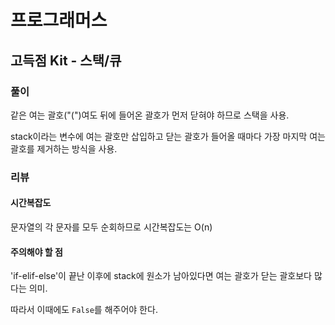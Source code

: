# 프로그래머스
## 고득점 Kit - 스택/큐
### 풀이
같은 여는 괄호("(")여도 뒤에 들어온 괄호가 먼저 닫혀야 하므로 스택을 사용.

stack이라는 변수에 여는 괄호만 삽입하고 닫는 괄호가 들어올 때마다 가장 마지막 여는 괄호를 제거하는 방식을 사용.


### 리뷰
#### 시간복잡도
문자열의 각 문자를 모두 순회하므로 시간복잡도는 O(n)

#### 주의해야 할 점
'if-elif-else'이 끝난 이후에 stack에 원소가 남아있다면 여는 괄호가 닫는 괄호보다 많다는 의미.

따라서 이때에도 `False`를 해주어야 한다.